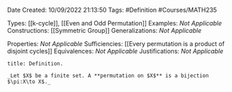 <div class="topSpace"></div>

Date Created: 10/09/2022 21:13:50
Tags: #Definition #Courses/MATH235

Types: [[k-cycle]], [[Even and Odd Permutation]]
Examples: _Not Applicable_
Constructions: [[Symmetric Group]]
Generalizations: _Not Applicable_

Properties: _Not Applicable_
Sufficiencies: [[Every permutation is a product of disjoint cycles]]
Equivalences: _Not Applicable_
Justifications: _Not Applicable_

``` ad-Definition
title: Definition.

_Let $X$ be a finite set. A **permutation on $X$** is a bijection $\pi:X\to X$._

```
